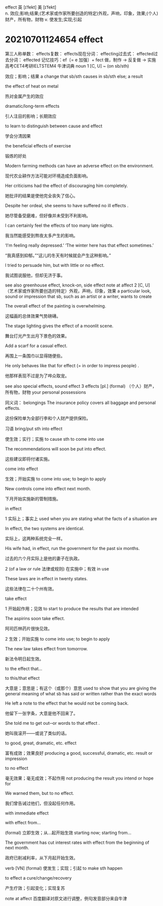 effect
英 [ɪˈfekt]   美 [ɪˈfekt]  
n.
效应;影响;结果;(艺术家或作家所要创造的特定)外观，声响，印象，效果;(个人)财产，所有物，财物
v.
使发生;实现;引起
# 20210701124654 effect

第三人称单数： effects复数： effects现在分词： effecting过去式： effected过去分词： effected
记忆技巧：ef〔= e 加强〕+ fect 做，制作 → 反复做 → 实施
高考CET4考研IELTSTEM4
牛津词典
noun
1
[C, U] ~ (on sb/sth)

效应；影响；结果
a change that sb/sth causes in sb/sth else; a result

the effect of heat on metal

热对金属产生的效应

dramatic/long-term effects 

引人注目的影响；长期效应

to learn to distinguish between cause and effect 

学会分清因果

the beneficial effects of exercise

锻炼的好处

Modern farming methods can have an adverse effect on the environment.

现代农业耕作方法可能对环境造成负面影响。

Her criticisms had the effect of discouraging him completely.

她批评的结果是使他完全丧失了信心。

Despite her ordeal, she seems to have suffered no ill effects .

她尽管备受磨难，但好像并未受到不利影响。

I can certainly feel the effects of too many late nights.

我当然能感受到熬夜太多产生的影响。

‘I'm feeling really depressed.’ ‘The winter here has that effect sometimes.’

“我真感到抑郁。”“这儿的冬天有时候就会产生这种影响。”

I tried to persuade him, but with little or no effect.

我试图说服他，但却无济于事。

see also greenhouse effect, knock-on, side effect
note at affect
2
[C, U] （艺术家或作家所要创造的特定）外观，声响，印象，效果
a particular look, sound or impression that sb, such as an artist or a writer, wants to create

The overall effect of the painting is overwhelming.

这幅画的总体效果气势磅礡。

The stage lighting gives the effect of a moonlit scene.

舞台灯光产生出月下景色的效果。

Add a scarf for a casual effect.

再围上一条围巾以显得随便些。

He only behaves like that for effect (= in order to impress people) .

他那样表现不过是为了哗众取宠。

see also special effects, sound effect
3
effects
[pl.] (formal) （个人）财产，所有物，财物
your personal possessions

同义词： belongings
The insurance policy covers all baggage and personal effects.

这份保险单为全部行李和个人财产提供保险。

习语
bring/put sth into effect

使生效；实行；实施
to cause sth to come into use

The recommendations will soon be put into effect.

这些建议即将付诸实施。

come into effect

生效；开始实施
to come into use; to begin to apply

New controls come into effect next month.

下月开始实施新的管制措施。

in effect

1
实际上；事实上
used when you are stating what the facts of a situation are

In effect, the two systems are identical.

实际上，这两种系统完全一样。

His wife had, in effect, run the government for the past six months.

过去的六个月实际上是他的妻子在执政。

2
(of a law or rule 法律或规则) 在实施中；有效
in use

These laws are in effect in twenty states.

这些法律在二十个州有效。

take effect

1
开始起作用；见效
to start to produce the results that are intended

The aspirins soon take effect.

阿司匹林药片很快见效。

2
生效；开始实施
to come into use; to begin to apply

The new law takes effect from tomorrow.

新法令明日起生效。

to the effect that…

to this/that effect

大意是；意思是；有这个（或那个）意思
used to show that you are giving the general meaning of what sb has said or written rather than the exact words

He left a note to the effect that he would not be coming back.

他留下一张字条，大意是他不回来了。

She told me to get out─or words to that effect .

她叫我滚开——或说了类似的话。

to good, great, dramatic, etc. effect

富有成效；效果良好
producing a good, successful, dramatic, etc. result or impression

to no effect

毫无效果；毫无成效；不起作用
not producing the result you intend or hope for

We warned them, but to no effect.

我们曾告诫过他们，但没起任何作用。

with immediate effect

with effect from…

(formal) 立即生效；从…起开始生效
starting now; starting from…

The government has cut interest rates with effect from the beginning of next month.

政府已削减利率，从下月起开始生效。

verb
[VN] (formal) 使发生；实现；引起
to make sth happen

to effect a cure/change/recovery 

产生疗效；引起变化；实现复苏

note at affect
百度翻译对原文进行调整，例句发音部分来自牛津